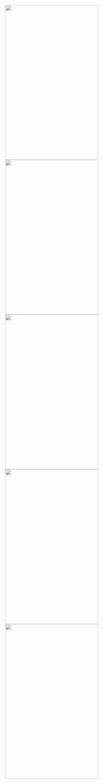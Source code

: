 <p float="left">
<img src="https://user-images.githubusercontent.com/25272828/125146428-6e49af00-e12e-11eb-8899-ac047a5fcf29.gif" width="300" height="500">
<img src="https://user-images.githubusercontent.com/25272828/125147970-b6b99a80-e137-11eb-85fc-23decc02e7db.gif" width="300" height="500">
<img src="https://user-images.githubusercontent.com/25272828/125145783-6a685d80-e12b-11eb-949e-ff8ad45387b8.gif" width="300" height="500">
<img src="https://user-images.githubusercontent.com/25272828/125146113-fb8c0400-e12c-11eb-8c3a-f6a72c36ca28.gif" width="300" height="500">
<img src="https://user-images.githubusercontent.com/25272828/125146574-24ad9400-e12f-11eb-993b-db5f5feaa865.gif" width="300" height="500">
</p>
